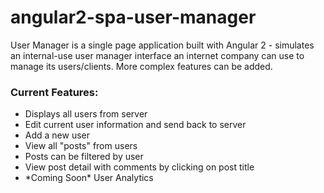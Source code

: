 # angular2-spa-user-manager

<p>User Manager is a single page application built with Angular 2 - simulates an internal-use user manager interface an internet company can use to manage its users/clients.  More complex features can be added.</p>

<p>
<h3>Current Features:</h3>
  <ul>
    <li>Displays all users from server</li>
    <li>Edit current user information and send back to server</li>
    <li>Add a new user</li>
    <li>View all "posts" from users</li>
    <li>Posts can be filtered by user</li>
    <li>View post detail with comments by clicking on post title</li>
    <li>*Coming Soon* User Analytics
  </ul>
</p>

